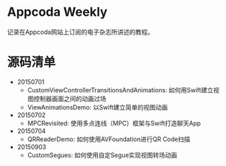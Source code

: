 # Appcoda Weekly
记录在Appcoda网站上订阅的电子杂志所讲述的教程。

# 源码清单
* 20150701
    * CustomViewControllerTransitionsAndAnimations: 如何用Swift建立视图控制器画面之间的动画过场
    * ViewAnimationsDemo: 以Swift建立简单的视图动画
* 20150702
    * MPCRevisited: 使用多点连线（MPC）框架与Swift打造聊天App
* 20150704
    * QRReaderDemo: 如何使用AVFoundation进行QR Code扫描
* 20150903
    * CustomSegues: 如何使用自定Segue实现视图转场动画